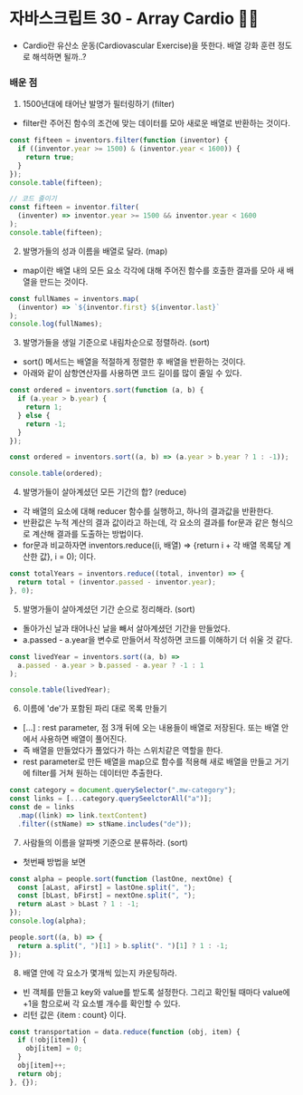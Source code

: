# 자바스크립트 30 - Array Cardio 🏃🏻

- Cardio란 유산소 운동(Cardiovascular Exercise)을 뜻한다. 배열 강화 훈련 정도로 해석하면 될까..?

### 배운 점

1. 1500년대에 태어난 발명가 필터링하기 (filter)

- filter란 주어진 함수의 조건에 맞는 데이터를 모아 새로운 배열로 반환하는 것이다.

```javascript
const fifteen = inventors.filter(function (inventor) {
  if ((inventor.year >= 1500) & (inventor.year < 1600)) {
    return true;
  }
});
console.table(fifteen);

// 코드 줄이기
const fifteen = inventor.filter(
  (inventer) => inventor.year >= 1500 && inventor.year < 1600
);
console.table(fifteen);
```

2. 발명가들의 성과 이름을 배열로 달라. (map)

- map이란 배열 내의 모든 요소 각각에 대해 주어진 함수를 호출한 결과를 모아 새 배열을 만드는 것이다.

```javascript
const fullNames = inventors.map(
  (inventor) => `${inventor.first} ${inventor.last}`
);
console.log(fullNames);
```

3.  발명가들을 생일 기준으로 내림차순으로 정렬하라. (sort)

- sort() 메서드는 배열을 적절하게 정렬한 후 배열을 반환하는 것이다.
- 아래와 같이 삼항연산자를 사용하면 코드 길이를 많이 줄일 수 있다.

```javascript
const ordered = inventors.sort(function (a, b) {
  if (a.year > b.year) {
    return 1;
  } else {
    return -1;
  }
});

const ordered = inventors.sort((a, b) => (a.year > b.year ? 1 : -1));

console.table(ordered);
```

4. 발명가들이 살아계셨던 모든 기간의 합? (reduce)

- 각 배열의 요소에 대해 reducer 함수를 실행하고, 하나의 결과값을 반환한다.
- 반환값은 누적 계산의 결과 값이라고 하는데, 각 요소의 결과를 for문과 같은 형식으로 계산해 결과를 도출하는 방법이다.
- for문과 비교하자면 inventors.reduce((i, 배열) => {return i + 각 배열 목록당 계산한 값}, i = 0); 이다.

```javascript
const totalYears = inventors.reduce((total, inventor) => {
  return total + (inventor.passed - inventor.year);
}, 0);
```

5. 발명가들이 살아계셨던 기간 순으로 정리해라. (sort)

- 돌아가신 날과 태어나신 날을 빼서 살아계셨던 기간을 만들었다.
- a.passed - a.year을 변수로 만들어서 작성하면 코드를 이해하기 더 쉬울 것 같다.

```javascript
const livedYear = inventors.sort((a, b) =>
  a.passed - a.year > b.passed - a.year ? -1 : 1
);

console.table(livedYear);
```

6. 이름에 'de'가 포함된 파리 대로 목록 만들기

- [...] : rest parameter, 점 3개 뒤에 오는 내용들이 배열로 저장된다. 또는 배열 안에서 사용하면 배열이 풀어진다.
- 즉 배열을 만들었다가 풀었다가 하는 스위치같은 역할을 한다.
- rest parameter로 만든 배열을 map으로 함수를 적용해 새로 배열을 만들고 거기에 filter를 거쳐 원하는 데이터만 추출한다.

```javascript
const category = document.querySelector(".mw-category");
const links = [...category.querySeelctorAll("a")];
const de = links
  .map((link) => link.textContent)
  .filter((stName) => stName.includes("de"));
```

7. 사람들의 이름을 알파벳 기준으로 분류하라. (sort)

- 첫번째 방법을 보면

```javascript
const alpha = people.sort(function (lastOne, nextOne) {
  const [aLast, aFirst] = lastOne.split(", ");
  const [bLast, bFirst] = nextOne.split(", ");
  return aLast > bLast ? 1 : -1;
});
console.log(alpha);

people.sort((a, b) => {
  return a.split(", ")[1] > b.split(". ")[1] ? 1 : -1;
});
```

8. 배열 안에 각 요소가 몇개씩 있는지 카운팅하라.

- 빈 객체를 만들고 key와 value를 받도록 설정한다. 그리고 확인될 때마다 value에 +1을 함으로써 각 요소별 개수를 확인할 수 있다.
- 리턴 값은 {item : count} 이다.

```javascript
const transportation = data.reduce(function (obj, item) {
  if (!obj[item]) {
    obj[item] = 0;
  }
  obj[item]++;
  return obj;
}, {});
```
